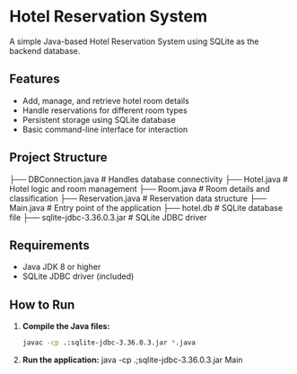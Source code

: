 # Hotel Reservation System

A simple Java-based Hotel Reservation System using SQLite as the backend database.

## Features

- Add, manage, and retrieve hotel room details
- Handle reservations for different room types
- Persistent storage using SQLite database
- Basic command-line interface for interaction

## Project Structure

├── DBConnection.java # Handles database connectivity
├── Hotel.java # Hotel logic and room management
├── Room.java # Room details and classification
├── Reservation.java # Reservation data structure
├── Main.java # Entry point of the application
├── hotel.db # SQLite database file
├── sqlite-jdbc-3.36.0.3.jar # SQLite JDBC driver


## Requirements

- Java JDK 8 or higher
- SQLite JDBC driver (included)

## How to Run

1. **Compile the Java files:**
   ```bash
   javac -cp .:sqlite-jdbc-3.36.0.3.jar *.java

2. **Run the application:**
   java -cp .;sqlite-jdbc-3.36.0.3.jar Main
